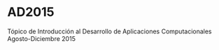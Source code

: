 # AD2015
Tópico de Introducción al Desarrollo de Aplicaciones Computacionales
Agosto-Diciembre 2015
